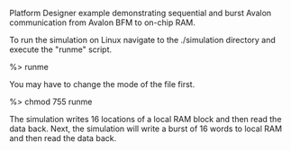 Platform Designer example demonstrating sequential and burst Avalon communication from Avalon BFM to on-chip RAM.

To run the simulation on Linux navigate to the ./simulation directory and execute the "runme" script.

%> runme

You may have to change the mode of the file first.

%> chmod 755 runme

The simulation writes 16 locations of a local RAM block and then read the data back.
Next, the simulation will write a burst of 16 words to local RAM and then read the data back.
